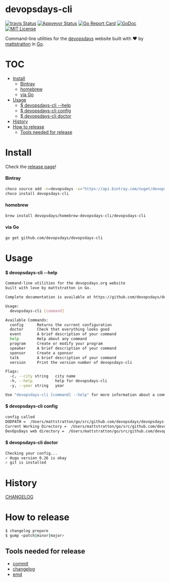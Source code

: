 
# devopsdays-cli

[![travis Status](https://travis-ci.org/devopsdays/devopsdays-cli.svg?branch=master)](https://travis-ci.org/devopsdays/devopsdays-cli) [![Appveyor Status](https://ci.appveyor.com/api/projects/status/github/devopsdays/devopsdays-cli?branch=master&svg=true)](https://ci.appveyor.com/project/devopsdays/devopsdays-cli) [![Go Report Card](https://goreportcard.com/badge/github.com/devopsdays/devopsdays-cli)](https://goreportcard.com/report/github.com/devopsdays/devopsdays-cli) [![GoDoc](https://godoc.org/github.com/devopsdays/devopsdays-cli?status.svg)](http://godoc.org/github.com/devopsdays/devopsdays-cli) [![MIT License](http://img.shields.io/badge/License-MIT-yellow.svg)](LICENSE)

Command-line utilities for the [devopsdays](https://www.devopsdays.org) website built with :heart: by [mattstratton](https://github.com/mattstratton) in [Go](https://golang.org/).


# TOC
- [Install](#install)
  - [Bintray](#bintray)
  - [homebrew](#homebrew)
  - [via Go](#via-go)
- [Usage](#usage)
  - [$ devopsdays-cli --help](#-devopsdays-cli---help)
  - [$ devopsdays-cli config](#-devopsdays-cli-config)
  - [$ devopsdays-cli doctor](#-devopsdays-cli-doctor)
- [History](#history)
- [How to release](#how-to-release)
  - [Tools needed for release](#tools-needed-for-release)

# Install

Check the [release page](https://github.com/devopsdays/devopsdays-cli/releases)!

#### Bintray
```sh
choco source add -n=devopsdays -s="https://api.bintray.com/nuget/devopsdays/choco"
choco install devopsdays-cli
```

#### homebrew

```sh
brew install devopsdays/homebrew-devopsdays-cli/devopsdays-cli
```

#### via Go
```sh
go get github.com/devopsdays/devopsdays-cli
```


# Usage

#### $ devopsdays-cli --help
```sh
Command-line utilities for the devopsdays.org website
built with love by mattstratton in Go.

Complete documentation is available at https://github.com/devopsdays/devopsdays-cli

Usage:
  devopsdays-cli [command]

Available Commands:
  config      Returns the current configuration
  doctor      Check that everything looks good
  event       A brief description of your command
  help        Help about any command
  program     Create or modify your program
  speaker     A brief description of your command
  sponsor     Create a sponsor
  talk        A brief description of your command
  version     Print the version number of devopsdays-cli

Flags:
  -c, --city string   city name
  -h, --help          help for devopsdays-cli
  -y, --year string   year

Use "devopsdays-cli [command] --help" for more information about a command.
```

#### $ devopsdays-cli config
```sh
config called
DODPATH =  /Users/mattstratton/go/src/github.com/devopsdays/devopsdays-cli/sampleData
Current Working Directory =  /Users/mattstratton/go/src/github.com/devopsdays/devopsdays-cli
DevOpsDays web directory =  /Users/mattstratton/go/src/github.com/devopsdays/devopsdays-cli/sampleData
```

#### $ devopsdays-cli doctor
```sh
Checking your config...
✓ Hugo version 0.26 is okay
✓ git is installed
```

# History

[CHANGELOG](CHANGELOG.md)

# How to release

```sh
$ changelog prepare
$ gump <patch|minor|major>
```

## Tools needed for release

- [commit](https://github.com/mh-cbon/commit)
- [changelog](https://github.com/mh-cbon/changelog)
- [emd](https://github.com/mh-cbon/emd)
